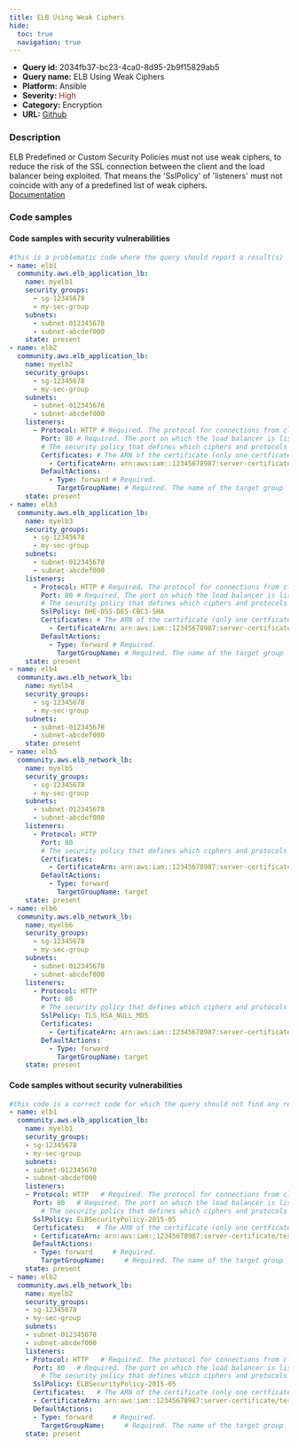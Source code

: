 ```yaml
---
title: ELB Using Weak Ciphers
hide:
  toc: true
  navigation: true
---
```


<style>
  .highlight .hll {
    background-color: #ff171742;
  }
  .md-content {
    max-width: 1100px;
    margin: 0 auto;
  }
</style>

-   **Query id:** 2034fb37-bc23-4ca0-8d95-2b9f15829ab5
-   **Query name:** ELB Using Weak Ciphers
-   **Platform:** Ansible
-   **Severity:** <span style="color:#bb2124">High</span>
-   **Category:** Encryption
-   **URL:** [Github](https://github.com/Checkmarx/kics/tree/master/assets/queries/ansible/aws/elb_using_weak_ciphers)

### Description
ELB Predefined or Custom Security Policies must not use weak ciphers, to reduce the risk of the SSL connection between the client and the load balancer being exploited. That means the 'SslPolicy' of 'listeners' must not coincide with any of a predefined list of weak ciphers.<br>
[Documentation](https://docs.ansible.com/ansible/latest/collections/community/aws/elb_application_lb_module.html)

### Code samples
#### Code samples with security vulnerabilities
```yaml title="Positive test num. 1 - yaml file" hl_lines="3 70 40 52 21 89"
#this is a problematic code where the query should report a result(s)
- name: elb1
  community.aws.elb_application_lb:
    name: myelb1
    security_groups:
      - sg-12345678
      - my-sec-group
    subnets:
      - subnet-012345678
      - subnet-abcdef000
    state: present
- name: elb2
  community.aws.elb_application_lb:
    name: myelb2
    security_groups:
      - sg-12345678
      - my-sec-group
    subnets:
      - subnet-012345678
      - subnet-abcdef000
    listeners:
      - Protocol: HTTP # Required. The protocol for connections from clients to the load balancer (HTTP or HTTPS) (case-sensitive).
        Port: 80 # Required. The port on which the load balancer is listening.
        # The security policy that defines which ciphers and protocols are supported. The default is the current predefined security policy.
        Certificates: # The ARN of the certificate (only one certficate ARN should be provided)
          - CertificateArn: arn:aws:iam::12345678987:server-certificate/test.domain.com
        DefaultActions:
          - Type: forward # Required.
            TargetGroupName: # Required. The name of the target group
    state: present
- name: elb3
  community.aws.elb_application_lb:
    name: myelb3
    security_groups:
      - sg-12345678
      - my-sec-group
    subnets:
      - subnet-012345678
      - subnet-abcdef000
    listeners:
      - Protocol: HTTP # Required. The protocol for connections from clients to the load balancer (HTTP or HTTPS) (case-sensitive).
        Port: 80 # Required. The port on which the load balancer is listening.
        # The security policy that defines which ciphers and protocols are supported. The default is the current predefined security policy.
        SslPolicy: DHE-DSS-DES-CBC3-SHA
        Certificates: # The ARN of the certificate (only one certficate ARN should be provided)
          - CertificateArn: arn:aws:iam::12345678987:server-certificate/test.domain.com
        DefaultActions:
          - Type: forward # Required.
            TargetGroupName: # Required. The name of the target group
    state: present
- name: elb4
  community.aws.elb_network_lb:
    name: myelb4
    security_groups:
      - sg-12345678
      - my-sec-group
    subnets:
      - subnet-012345678
      - subnet-abcdef000
    state: present
- name: elb5
  community.aws.elb_network_lb:
    name: myelb5
    security_groups:
      - sg-12345678
      - my-sec-group
    subnets:
      - subnet-012345678
      - subnet-abcdef000
    listeners:
      - Protocol: HTTP
        Port: 80
        # The security policy that defines which ciphers and protocols are supported. The default is the current predefined security policy.
        Certificates:
          - CertificateArn: arn:aws:iam::12345678987:server-certificate/test.domain.com
        DefaultActions:
          - Type: forward
            TargetGroupName: target
    state: present
- name: elb6
  community.aws.elb_network_lb:
    name: myelb6
    security_groups:
      - sg-12345678
      - my-sec-group
    subnets:
      - subnet-012345678
      - subnet-abcdef000
    listeners:
      - Protocol: HTTP
        Port: 80
        # The security policy that defines which ciphers and protocols are supported. The default is the current predefined security policy.
        SslPolicy: TLS_RSA_NULL_MD5
        Certificates:
          - CertificateArn: arn:aws:iam::12345678987:server-certificate/test.domain.com
        DefaultActions:
          - Type: forward
            TargetGroupName: target
    state: present

```


#### Code samples without security vulnerabilities
```yaml title="Negative test num. 1 - yaml file"
#this code is a correct code for which the query should not find any result
- name: elb1
  community.aws.elb_application_lb:
    name: myelb1
    security_groups:
    - sg-12345678
    - my-sec-group
    subnets:
    - subnet-012345678
    - subnet-abcdef000
    listeners:
    - Protocol: HTTP   # Required. The protocol for connections from clients to the load balancer (HTTP or HTTPS) (case-sensitive).
      Port: 80   # Required. The port on which the load balancer is listening.
        # The security policy that defines which ciphers and protocols are supported. The default is the current predefined security policy.
      SslPolicy: ELBSecurityPolicy-2015-05
      Certificates:   # The ARN of the certificate (only one certficate ARN should be provided)
      - CertificateArn: arn:aws:iam::12345678987:server-certificate/test.domain.com
      DefaultActions:
      - Type: forward     # Required.
        TargetGroupName:     # Required. The name of the target group
    state: present
- name: elb2
  community.aws.elb_network_lb:
    name: myelb2
    security_groups:
    - sg-12345678
    - my-sec-group
    subnets:
    - subnet-012345678
    - subnet-abcdef000
    listeners:
    - Protocol: HTTP   # Required. The protocol for connections from clients to the load balancer (HTTP or HTTPS) (case-sensitive).
      Port: 80   # Required. The port on which the load balancer is listening.
        # The security policy that defines which ciphers and protocols are supported. The default is the current predefined security policy.
      SslPolicy: ELBSecurityPolicy-2015-05
      Certificates:   # The ARN of the certificate (only one certficate ARN should be provided)
      - CertificateArn: arn:aws:iam::12345678987:server-certificate/test.domain.com
      DefaultActions:
      - Type: forward     # Required.
        TargetGroupName:     # Required. The name of the target group
    state: present

```
